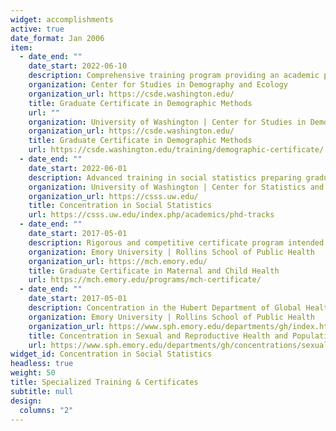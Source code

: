 ```yaml
---
widget: accomplishments
active: true
date_format: Jan 2006
item:
  - date_end: ""
    date_start: 2022-06-10
    description: Comprehensive training program providing an academic pathway to advanced population research at UW. Courses integrate a variety of disciplines and core demography, a professional development seminar series, a weekly research seminar, and opportunities for research collaboration with faculty affiliates.
    organization: Center for Studies in Demography and Ecology
    organization_url: https://csde.washington.edu/
    title: Graduate Certificate in Demographic Methods
    url: ""
    organization: University of Washington | Center for Studies in Demography and Ecology 
    organization_url: https://csde.washington.edu/
    title: Graduate Certificate in Demographic Methods
    url: https://csde.washington.edu/training/demographic-certificate/
  - date_end: ""
    date_start: 2022-06-01
    description: Advanced training in social statistics preparing graduate students for independent research and teaching careers in quantitative social sciences.
    organization: University of Washington | Center for Statistics and the Social Sciences
    organization_url: https://csss.uw.edu/
    title: Concentration in Social Statistics
    url: https://csss.uw.edu/index.php/academics/phd-tracks
  - date_end: ""
    date_start: 2017-05-01
    description: Rigorous and competitive certificate program intended for graduate students who are committed to the development and promotion of the Maternal and Child Health (MCH) field.
    organization: Emory University | Rollins School of Public Health
    organization_url: https://mch.emory.edu/
    title: Graduate Certificate in Maternal and Child Health
    url: https://mch.emory.edu/programs/mch-certificate/
  - date_end: ""
    date_start: 2017-05-01
    description: Concentration in the Hubert Department of Global Health addressing current domestic and global issues in sexual and reproductive health and population studies using quantitative, qualitative, and epidemiological methods.
    organization: Emory University | Rollins School of Public Health
    organization_url: https://www.sph.emory.edu/departments/gh/index.html
    title: Concentration in Sexual and Reproductive Health and Population Studies
    url: https://www.sph.emory.edu/departments/gh/concentrations/sexual-reproductive/
widget_id: Concentration in Social Statistics
headless: true
weight: 50
title: Specialized Training & Certificates
subtitle: null
design:
  columns: "2"
---
```

